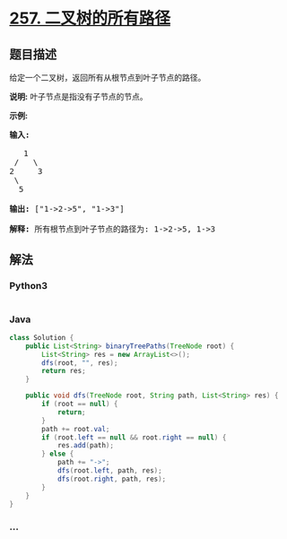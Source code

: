# [257. 二叉树的所有路径](https://leetcode-cn.com/problems/binary-tree-paths)



## 题目描述

<!-- 这里写题目描述 -->

<p>给定一个二叉树，返回所有从根节点到叶子节点的路径。</p>

<p><strong>说明:</strong>&nbsp;叶子节点是指没有子节点的节点。</p>

<p><strong>示例:</strong></p>

<pre><strong>输入:</strong>

   1
 /   \
2     3
 \
  5

<strong>输出:</strong> [&quot;1-&gt;2-&gt;5&quot;, &quot;1-&gt;3&quot;]

<strong>解释:</strong> 所有根节点到叶子节点的路径为: 1-&gt;2-&gt;5, 1-&gt;3</pre>


## 解法

<!-- 这里可写通用的实现逻辑 -->

<!-- tabs:start -->

### **Python3**

<!-- 这里可写当前语言的特殊实现逻辑 -->

```python

```

### **Java**

<!-- 这里可写当前语言的特殊实现逻辑 -->

```java
class Solution {
    public List<String> binaryTreePaths(TreeNode root) {
        List<String> res = new ArrayList<>();
        dfs(root, "", res);
        return res;
    }

    public void dfs(TreeNode root, String path, List<String> res) {
        if (root == null) {
            return;
        }
        path += root.val;
        if (root.left == null && root.right == null) {
            res.add(path);
        } else {
            path += "->";
            dfs(root.left, path, res);
            dfs(root.right, path, res);
        }
    }
}
```

### **...**

```

```

<!-- tabs:end -->
